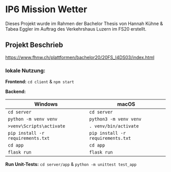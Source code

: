 # IP6 Mission Wetter
Dieses Projekt wurde im Rahmen der Bachelor Thesis von Hannah Kühne & Tabea Eggler im Auftrag des Verkehrshaus Luzern im FS20 erstellt.

## Projekt Beschrieb
https://www.fhnw.ch/plattformen/bachelor20/20FS_I4DS03/index.html

### lokale Nutzung:

**Frontend:**
`cd client` & `npm start`

**Backend:**

| Windows | macOS |
| ------ | ------ |
| `cd server` | `cd server`  |
| `python -m venv venv` | `python3 -m venv venv` | 
| `>venv\Scripts\activate` | `. venv/bin/activate` |
| `pip install -r requirements.txt` | `pip install -r requirements.txt` |
| `cd app` |  `cd app` |
| `flask run` | `flask run` |

**Run Unit-Tests:**
`cd server/app` & `python -m unittest test_app`
